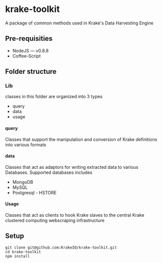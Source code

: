 # krake-toolkit

A package of common methods used in Krake's Data Harvesting Engine

## Pre-requisities
- NodeJS — v0.8.8
- Coffee-Script

## Folder structure
### Lib
classes in this folder are organized into 3 types
- query
- data
- usage

#### query
Classes that support the manipulation and conversion of Krake definitions into various formats

#### data
Classes that act as adaptors for writing extracted data to various Databases. 
Supported databases includes
- MongoDB
- MySQL
- Postgresql - HSTORE

#### Usage
Classes that act as clients to hook Krake slaves to the central Krake clustered computing webscraping infrastructure

## Setup

```console
git clone git@github.com:KrakeIO/krake-toolkit.git
cd krake-toolkit
npm install
```